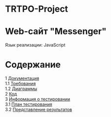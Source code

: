 # TRTPO-Project
# Web-сайт "Messenger"
Язык реализации: JavaScript

# Содержание
1 [Документация](Documents)  
1.1 [Требования](requirements.pdf)  
1.2 [Диаграммы](Documents/System%20project.README.md)  
2 [Код](Documents/Messenger)   
3 [Информация о тестировании](Documents/Testing)  
3.1 [План тестирования](Documents/Testing/TestPlan.md)  
3.2 [Представление результатов](Documents/Testing/TestResults.md)  
